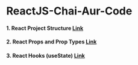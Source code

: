 # ReactJS-Chai-Aur-Code

#### 1. React Project Structure <a href="https://github.com/daadestroyer/ReactJS-Chai-Aur-Code/tree/main/01_basicreact ">Link</a>

#### 2. React Props and Prop Types <a href="https://github.com/daadestroyer/ReactJS-Chai-Aur-Code/tree/main/02_props">Link</a>

#### 3. React Hooks (useState)  <a href="https://github.com/daadestroyer/ReactJS-2023/tree/main/03_hooks">Link</a>
